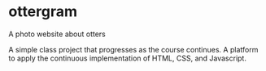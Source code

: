 # ottergram
A photo website about otters

A simple class project that progresses as the course continues.
A platform to apply the continuous implementation of HTML, CSS, and Javascript.
